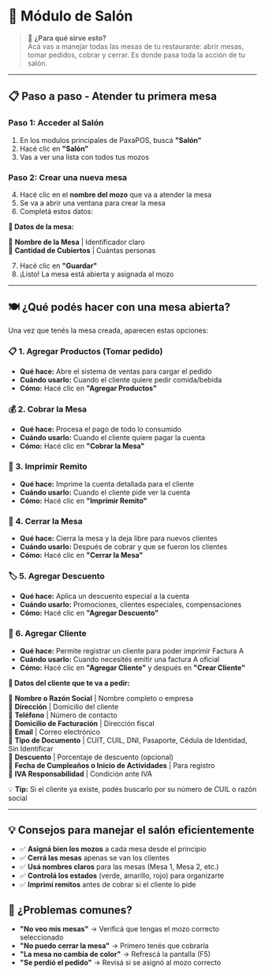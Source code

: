 # 🏪 Módulo de Salón
<div id="salon"></div>

> 🎯 **¿Para qué sirve esto?**  
> Acá vas a manejar todas las mesas de tu restaurante: abrir mesas, tomar pedidos, cobrar y cerrar. Es donde pasa toda la acción de tu salón.

---

## 📋 **Paso a paso - Atender tu primera mesa**

### **Paso 1: Acceder al Salón**
1. En los modulos principales de PaxaPOS, buscá **"Salón"**
2. Hacé clic en **"Salón"**
3. Vas a ver una lista con todos tus mozos

### **Paso 2: Crear una nueva mesa**
4. Hacé clic en el **nombre del mozo** que va a atender la mesa
5. Se va a abrir una ventana para crear la mesa
6. Completá estos datos:

**📝 Datos de la mesa:**

🔹 **Nombre de la Mesa** | Identificador claro  
🔹 **Cantidad de Cubiertos** | Cuántas personas

7. Hacé clic en **"Guardar"**
8. ¡Listo! La mesa está abierta y asignada al mozo

---

## 🍽️ **¿Qué podés hacer con una mesa abierta?**

Una vez que tenés la mesa creada, aparecen estas opciones:

### **📋 1. Agregar Productos (Tomar pedido)**
- **Qué hace:** Abre el sistema de ventas para cargar el pedido
- **Cuándo usarlo:** Cuando el cliente quiere pedir comida/bebida
- **Cómo:** Hacé clic en **"Agregar Productos"**

### **💰 2. Cobrar la Mesa**
- **Qué hace:** Procesa el pago de todo lo consumido
- **Cuándo usarlo:** Cuando el cliente quiere pagar la cuenta
- **Cómo:** Hacé clic en **"Cobrar la Mesa"**

### **🧾 3. Imprimir Remito**
- **Qué hace:** Imprime la cuenta detallada para el cliente
- **Cuándo usarlo:** Cuando el cliente pide ver la cuenta
- **Cómo:** Hacé clic en **"Imprimir Remito"**

### **🚪 4. Cerrar la Mesa**
- **Qué hace:** Cierra la mesa y la deja libre para nuevos clientes
- **Cuándo usarlo:** Después de cobrar y que se fueron los clientes
- **Cómo:** Hacé clic en **"Cerrar la Mesa"**

### **🏷️ 5. Agregar Descuento**
- **Qué hace:** Aplica un descuento especial a la cuenta
- **Cuándo usarlo:** Promociones, clientes especiales, compensaciones
- **Cómo:** Hacé clic en **"Agregar Descuento"**

### **👤 6. Agregar Cliente**
- **Qué hace:** Permite registrar un cliente para poder imprimir Factura A
- **Cuándo usarlo:** Cuando necesités emitir una factura A oficial
- **Cómo:** Hacé clic en **"Agregar Cliente"** y después en **"Crear Cliente"**

**📝 Datos del cliente que te va a pedir:**

🔹 **Nombre o Razón Social** | Nombre completo o empresa  
🔹 **Dirección** | Domicilio del cliente  
🔹 **Teléfono** | Número de contacto  
🔹 **Domicilio de Facturación** | Dirección fiscal  
🔹 **Email** | Correo electrónico  
🔹 **Tipo de Documento** | CUIT, CUIL, DNI, Pasaporte, Cédula de Identidad, Sin Identificar  
🔹 **Descuento** | Porcentaje de descuento (opcional)  
🔹 **Fecha de Cumpleaños o Inicio de Actividades** | Para registro  
🔹 **IVA Responsabilidad** | Condición ante IVA

💡 **Tip:** Si el cliente ya existe, podés buscarlo por su número de CUIL o razón social

---

## 💡 **Consejos para manejar el salón eficientemente**
- ✅ **Asigná bien los mozos** a cada mesa desde el principio
- ✅ **Cerrá las mesas** apenas se van los clientes
- ✅ **Usá nombres claros** para las mesas (Mesa 1, Mesa 2, etc.)
- ✅ **Controlá los estados** (verde, amarillo, rojo) para organizarte
- ✅ **Imprimí remitos** antes de cobrar si el cliente lo pide

## 🚨 **¿Problemas comunes?**
- **"No veo mis mesas"** → Verificá que tengas el mozo correcto seleccionado
- **"No puedo cerrar la mesa"** → Primero tenés que cobrarla
- **"La mesa no cambia de color"** → Refrescá la pantalla (F5)
- **"Se perdió el pedido"** → Revisá si se asignó al mozo correcto
